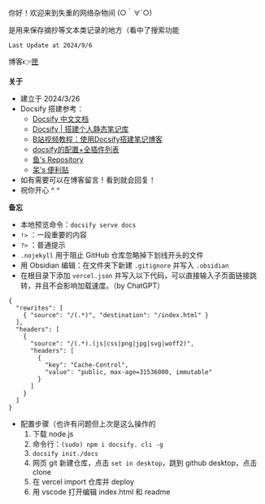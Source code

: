 你好！欢迎来到失重的网络杂物间 (○｀∀´○)

是用来保存摘抄等文本类记录的地方（看中了搜索功能

`Last Update at 2024/9/6`

博客👉[匣](https://lunasa.icu/)

**关于**
- 建立于 2024/3/26
- Docsify 搭建参考：
    - [Docsify 中文文档](https://docsify.js.org/#/zh-cn/)
    - [Docsify | 搭建个人静态笔记库](https://mantyke.icu/posts/2021/docsify-build/)
    - [B站视频教程：使用Docsify搭建笔记博客](https://www.bilibili.com/video/BV1kT4y1T7wY/)
    - [docsify的配置+全插件列表](https://xhhdd.cc/archives/80/comment-page-1)
    - [鱼’s Repository](https://note.gregueria.icu/#/README)
    - [呆’s 便利贴](https://doc.graugris.icu/#/about)
- 如有需要可以在博客留言！看到就会回复！
- 祝你开心 ^ ^


**备忘**
- 本地预览命令：`docsify serve docs`
- `!>` ：一段重要的内容
- `?>` ：普通提示
- `.nojekyll` 用于阻止 GitHub 仓库忽略掉下划线开头的文件
- 用 Obsidian 编辑：在文件夹下新建 `.gitignore` 并写入 `.obsidian`
- 在根目录下添加 `vercel.json` 并写入以下代码，可以直接输入子页面链接跳转，并且不会影响加载速度。（by ChatGPT）
```
{
  "rewrites": [
    { "source": "/(.*)", "destination": "/index.html" }
  ],
  "headers": [
    {
      "source": "/(.*).(js|css|png|jpg|svg|woff2)",
      "headers": [
        {
          "key": "Cache-Control",
          "value": "public, max-age=31536000, immutable"
        }
      ]
    }
  ]
}
```
- 配置步骤（也许有问题但上次是这么操作的
  1. 下载 node.js
  2. 命令行：`(sudo) npm i docsify. cli -g`
  3. `docsify init./docs`
  4. 网页 git 新建仓库，点击 `set in desktop`，跳到 github desktop，点击 clone
  5. 在 vercel import 仓库并 deploy
  6. 用 vscode 打开编辑 index.html 和 readme